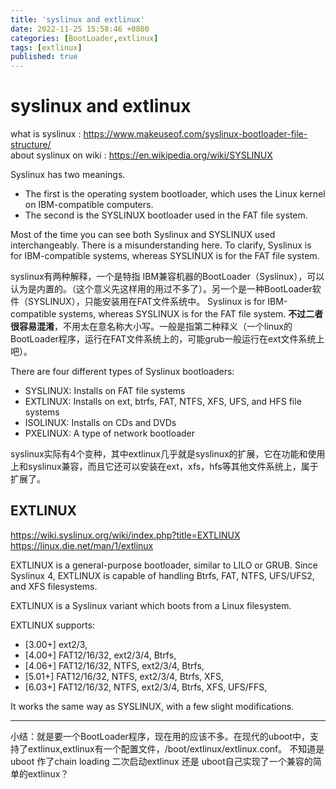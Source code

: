 ```yaml
---
title: 'syslinux and extlinux'
date: 2022-11-25 15:58:46 +0800
categories: [BootLoader,extlinux]
tags: [extlinux]
published: true
---
```


# syslinux and extlinux

what is syslinux : <https://www.makeuseof.com/syslinux-bootloader-file-structure/>  
about syslinux on wiki : <https://en.wikipedia.org/wiki/SYSLINUX>  

Syslinux has two meanings. 
* The first is the operating system bootloader, which uses the Linux kernel on IBM-compatible computers. 
* The second is the SYSLINUX bootloader used in the FAT file system. 

Most of the time you can see both Syslinux and SYSLINUX used interchangeably. There is a misunderstanding here. To clarify, Syslinux is for IBM-compatible systems, whereas SYSLINUX is for the FAT file system.

syslinux有两种解释，一个是特指 IBM兼容机器的BootLoader（Syslinux），可以认为是内置的。（这个意义先这样用的用过不多了）。另一个是一种BootLoader软件（SYSLINUX），只能安装用在FAT文件系统中。 Syslinux is for IBM-compatible systems, whereas SYSLINUX is for the FAT file system. **不过二者很容易混淆**，不用太在意名称大小写。一般是指第二种释义（一个linux的BootLoader程序，运行在FAT文件系统上的，可能grub一般运行在ext文件系统上吧）。


There are four different types of Syslinux bootloaders:

* SYSLINUX: Installs on FAT file systems
* EXTLINUX: Installs on ext, btrfs, FAT, NTFS, XFS, UFS, and HFS file systems
* ISOLINUX: Installs on CDs and DVDs
* PXELINUX: A type of network bootloader

syslinux实际有4个变种，其中extlinux几乎就是syslinux的扩展，它在功能和使用上和syslinux兼容，而且它还可以安装在ext，xfs，hfs等其他文件系统上，属于扩展了。


## EXTLINUX

<https://wiki.syslinux.org/wiki/index.php?title=EXTLINUX>  
<https://linux.die.net/man/1/extlinux>  


EXTLINUX is a general-purpose bootloader, similar to LILO or GRUB. Since Syslinux 4, EXTLINUX is capable of handling Btrfs, FAT, NTFS, UFS/UFS2, and XFS filesystems.

EXTLINUX is a Syslinux variant which boots from a Linux filesystem.

EXTLINUX supports:
* [3.00+] ext2/3,
* [4.00+] FAT12/16/32, ext2/3/4, Btrfs,
* [4.06+] FAT12/16/32, NTFS, ext2/3/4, Btrfs,
* [5.01+] FAT12/16/32, NTFS, ext2/3/4, Btrfs, XFS,
* [6.03+] FAT12/16/32, NTFS, ext2/3/4, Btrfs, XFS, UFS/FFS,

It works the same way as SYSLINUX, with a few slight modifications.


----

小结：就是要一个BootLoader程序，现在用的应该不多。在现代的uboot中，支持了extlinux,extlinux有一个配置文件，/boot/extlinux/extlinux.conf。
不知道是uboot 作了chain loading 二次启动extlinux 还是 uboot自己实现了一个兼容的简单的extlinux？
